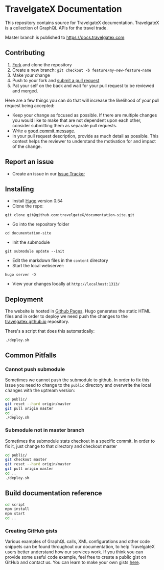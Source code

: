 [fork]: https://github.com/travelgateX/documentation-site/fork
[pr]: https://github.com/travelgateX/documentation-site/compare
[code-of-conduct]: CODE_OF_CONDUCT.md

# TravelgateX Documentation

This repository contains source for TravelgateX documentation.
TravelgateX is a collection of GraphQL APIs for the travel trade.

Master branch is published to https://docs.travelgatex.com

## Contributing
1. [Fork][fork] and clone the repository
2. Create a new branch: `git checkout -b feature/my-new-feature-name`
3. Make your change
4. Push to your fork and [submit a pull request][pr]
5. Pat your self on the back and wait for your pull request to be reviewed and merged.

Here are a few things you can do that will increase the likelihood of your pull request being accepted:

- Keep your change as focused as possible. If there are multiple changes you would like to make that are not dependent upon each other, consider submitting them as separate pull requests.
- Write a [good commit message](http://tbaggery.com/2008/04/19/a-note-about-git-commit-messages.html).
- In your pull request description, provide as much detail as possible. This context helps the reviewer to understand the motivation for and impact of the change.

## Report an issue
- Create an issue in our [Issue Tracker](https://github.com/travelgateX/Issue-tracker)

## Installing

- Install [Hugo](https://gohugo.io/) version 0.54
- Clone the repo:

`git clone git@github.com:travelgateX/documentation-site.git`

- Go into the repository folder

`cd documentation-site`

- Init the submodule

`git submodule update --init`

- Edit the markdown files in the `content` directory
- Start the local webserver:

`hugo server -D`

- View your changes locally at `http://localhost:1313/`

## Deployment

The website is hosted in [Github Pages](https://pages.github.com/).
Hugo generates the static HTML files and in order to deploy we need push the changes to the [travelgatex.github.io](https://github.com/travelgateX/travelgatex.github.io) repository.

There's a script that does this automatically:

`./deploy.sh`

## Common Pitfalls

### Cannot push submodule

Sometimes we cannot push the submodule to github. In order to fix this issue you need to change to the `public` directory and overwrite the local changes with the uptream version:

```bash
cd public/
git reset --hard origin/master
git pull origin master
cd ..
./deploy.sh
```

### Submodule not in master branch

Sometimes the submodule stats checkout in a specific commit. In order to fix it, just change to that directory and checkout master

```bash
cd public/
git checkout master
git reset --hard origin/master
git pull origin master
cd ..
./deploy.sh
```

## Build documentation reference

```bash
cd script
npm install
npm start
cd ..
```

### Creating GitHub gists

Various examples of GraphQL calls, XML configurations and other code snippets can be found throughout our documentation, to help TravelgateX users better understand how our services work. If you think you can provide some useful code example, feel free to create a public gist on GitHub and contact us. You can learn to make your own gists [here](https://help.github.com/en/github/writing-on-github/creating-gists). 
